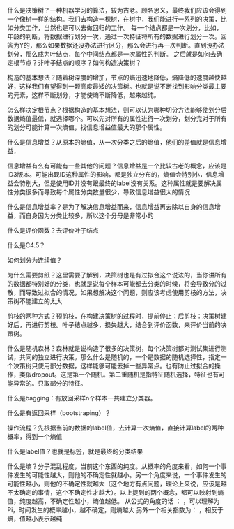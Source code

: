 什么是决策树？一种机器学习的算法，较为古老。顾名思义，最终我们应该会得到一个像树一样的结构。我们去构造一棵树，在树中，我们能进行一系列的决策，比如分类工作，当然也是可以去做回归的工作。
	每一个结点都是一次划分，比如，年龄的判断，将数据进行划分一次，通过一次特征将所有的数据进行划分一次。回答为Y的，那么如果数据还没办法进行区分，那么会进行再一次判断。直到没办法划分，那么成为叶结点，每个中间结点都是一次属性的判断。
	之后就是如何去确定根节点？非叶子结点的顺序？如何构造决策树？

构造的基本想法？随着树深度的增加，节点的熵迅速地降低，熵降低的速度越快越好，这样我们有望得到一颗高度最矮的决策树。也就是说不断找到影响分类最主要的元素，这样不断划分，才能使熵不断降低，越来越纯。

怎么样决定根节点？根据构造的基本想法，则可以认为哪种切分方法能够使划分后数据熵值最低，就选择哪个。可以先对所有的属性进行一次划分，划分完对于所有的划分可能计算一次熵值，找信息增益值最大的那个属性。

什么是信息增益？从原本的熵值，从一次分类之后的熵值，他们的差值就是信息增益，

信息增益有么有可能有一些其他的问题？信息增益是一个比较古老的概念，应该是ID3版本。可能出现ID这种属性的影响，都是独立分布的，熵值会特别小，信息增益会特别大，但是使用ID并没有跟最终的label没有关系。这种属性就是要解决属性分类很多而导致每个属性分类数量很少，导致信息增益很大的情况

什么是信息增益率？是为了解决信息增益而来，信息增益再去除以自身的信息增益，而自身因为分类比较多，所以这个分母是非常小的

什么是评价函数？去评价叶子结点

什么是C4.5？

如何划分为连续值？

为什么需要剪纸？这里需要了解到，决策树也是有过拟合这个说法的，当你讲所有的数据都特别好的分类，也就是说每个样本可能都去分类的时候，将会导致分的过散，而导致过拟合的情况，如果想解决这个问题，则应该考虑使用剪枝的方法，决策树不能建立的太大

剪枝的两种方式？预剪枝，在构建决策树的过程时，提前停止；后剪枝：决策树建好后，再进行剪枝。叶子结点越多，损失越大，结合到评价函数，来评价当前的决策树。

什么是随机森林？森林就是说构造了很多的决策树，每个决策树都对测试集进行测试，共同的独立进行决策。那么什么是随机的，一个是数据的随机选择性，指定一个决策树只使用部分数据，这样能够可能去掉一些异常点。也有防止过拟合的操作，类似dropout。这是第一个随机。第二重随机是指特征随机选择，特征也有可能异常的。只取部分的特征。

什么是bagging：有放回采样n个样本一共建立分类器。

什么是有返回采样（bootstraping）？




操作流程？先根据当前的数据的label值，去计算一次熵值，直接计算label的两种概率，得到一个熵值

什么是label值？也就是标签，就是最终的分类结果

什么是熵？分子混乱程度，当前这个东西的纯度。从概率的角度来看，如何一个事件发生的可能性越大，则他的不确定性就越小。另一个角度来说，一个事件发生的可能性越小，则他的不确定性就越大（这个地方有点问题，理论上来说，应该是越不太确定的事情，这个不确定性才越大）。以上提到的两个概念，都可以映射到熵值，纯度越高，不确定性越小，熵值越低。
	从公式的角度的话 ：  ，可以理解为Pi，时间发生的概率越小，越不确定，则熵越大
	另外一个相关指数为： ，相反于熵，值越小表示越纯




